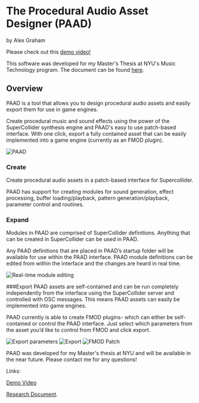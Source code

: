 # The Procedural Audio Asset Designer (PAAD)
by Alex Graham

Please check out this [demo video!](https://www.youtube.com/watch?v=TJlD6vVK9yk)

This software was developed for my Master's Thesis at NYU's Music Technology program. The document can be found [here](http://alexgraham.net/paad/graham_paad_thesis.pdf).

## Overview
PAAD is a tool that allows you to design procedural audio assets and easily export them for use in game engines.

Create procedural music and sound effects using the power of the SuperCollider synthesis engine and PAAD's easy to use patch-based interface. With one click, export a fully contained asset that can be easily implemented into a game engine (currently as an FMOD plugin).

![PAAD](http://alexgraham.net/paad/paad-full.png "PAAD Interface")

### Create
Create procedural audio assets in a patch-based interface for Supercollider.

PAAD has support for creating modules for sound generation, effect processing, buffer loading/playback, pattern generation/playback, parameter control and routines.

### Expand
Modules in PAAD are comprised of SuperCollider definitions. Anything that can be created in SuperCollider can be used in PAAD.

Any PAAD definitions that are placed in PAAD’s startup folder will be available for use within the PAAD interface.
PAAD module definitions can be edited from within the interface and the changes are heard in real time.

![Real-time module editing](http://alexgraham.net/paad/edit.png)

###Export
PAAD assets are self-contained and can be run completely independently from the interface using the SuperCollider server and controlled with OSC messages. This means PAAD assets can easily be implemented into game engines.

PAAD currently is able to create FMOD plugins- which can either be self-contained or control the PAAD interface. Just select which parameters from the asset you’d like to control from FMOD and click export.


![Export parameters](http://alexgraham.net/paad/exportselect.png) ![Export](http://alexgraham.net/paad/expor.png)
![FMOD Patch](http://alexgraham.net/paad/fmodplugin.PNG)

PAAD was developed for my Master's thesis at NYU and will be available in the near future. Please contact me for any questions!

Links:

[Demo Video](https://www.youtube.com/watch?v=TJlD6vVK9yk)

[Research Document](http://alexgraham.net/paad/graham_paad_thesis.pdf).


